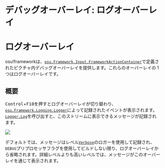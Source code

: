 # デバッグオーバーレイ: ログオーバーレイ

# ログオーバーレイ

osu!frameworkは、[`osu.Framework.Input.FrameworkActionContainer`](https://github.com/ppy/osu-framework/blob/master/osu.Framework/Input/FrameworkActionContainer.cs)で定義されたピクチャ内デバッグオーバーレイを提供します。これらのオーバーレイの 1 つはログオーバーレイです。

## 概要

<kbd>Control</kbd>+<kbd>F10</kbd>を押すとログオーバーレイが切り替わり、[`osu.Framework.Logging.Logger`](https://github.com/ppy/osu-framework/blob/master/osu.Framework/Logging/Logger.cs)によって記録されたイベントが表示されます。[`Logger.Log`](https://github.com/ppy/osu-framework/blob/91ddc390d745c742a43f31cdd53d5fd25d986dc5/osu.Framework/Logging/Logger.cs#L143)を呼び出すと、このストリームに表示できるメッセージが記録されます。

![](https://cdn.discordapp.com/attachments/318886668889227266/539702590347411456/Screen_Shot_2019-01-29_at_4.02.30_PM-1.png)

デフォルトでは、メッセージはレベル[`Verbose`](https://github.com/ppy/osu-framework/blob/91ddc390d745c742a43f31cdd53d5fd25d986dc5/osu.Framework/Logging/Logger.cs#L479)のロガーを使用して記録され、`DEBUG`プリプロセッサフラグを使用してビルドしない限り、ログオーバーレイから省略されます。詳細レベルよりも高いレベルでは、メッセージがこのオーバーレイを通じて表示されます。




